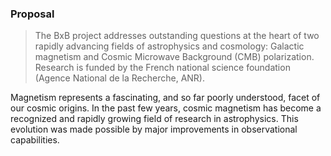 ### Proposal  

> The BxB project addresses outstanding questions at the heart of two rapidly advancing fields of astrophysics and cosmology: Galactic magnetism and Cosmic Microwave Background (CMB) polarization.  
>Research is funded by the French national science foundation (Agence National de la Recherche, ANR).  

Magnetism represents a fascinating, and so far poorly understood, facet of our cosmic origins. In the past few years, cosmic magnetism has become a recognized and rapidly growing field of research in astrophysics. This evolution was made possible by major improvements in observational capabilities.
